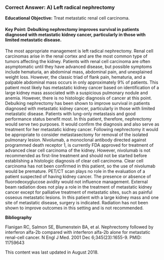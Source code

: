 
### Correct Answer: A) Left radical nephrectomy 

**Educational Objective:** Treat metastatic renal cell carcinoma.

#### **Key Point:** Debulking nephrectomy improves survival in patients diagnosed with metastatic kidney cancer, particularly in those with limited metastatic disease.

The most appropriate management is left radical nephrectomy. Renal cell carcinomas arise in the renal cortex and are the most common type of tumors affecting the kidney. Patients with renal cell carcinoma are often asymptomatic until they have advanced disease, but possible symptoms include hematuria, an abdominal mass, abdominal pain, and unexplained weight loss. However, the classic triad of flank pain, hematuria, and a palpable abdominal mass occurs in only approximately 9% of patients. This patient most likely has metastatic kidney cancer based on identification of a large kidney mass associated with a suspicious pulmonary nodule and anemia. However, there is no histologic diagnosis of cancer at this point. Debulking nephrectomy has been shown to improve survival in patients diagnosed with metastatic kidney cancer, particularly in those with limited metastatic disease. Patients with lung-only metastasis and good performance status benefit most. In this patient, therefore, nephrectomy would serve two purposes. It would confirm the diagnosis and also serve as treatment for her metastatic kidney cancer. Following nephrectomy it would be appropriate to consider metastasectomy for removal of the isolated pulmonary lesion.
Nivolumab, a monoclonal antibody directed against programmed death receptor 1, is currently FDA approved for treatment of advanced clear cell carcinoma of the kidney. However, nivolumab is not recommended as first-line treatment and should not be started before establishing a histologic diagnosis of clear cell carcinoma. Clear cell carcinoma has not been confirmed in this patient, so the use of nivolumab would be premature.
PET/CT scan plays no role in the evaluation of a patient suspected of having kidney cancer. The presence or absence of fluorodeoxyglucose avidity would not influence management.
External beam radiation does not play a role in the treatment of metastatic kidney cancer except for palliative treatment of metastatic sites, such as painful osseous metastatic lesions. In this patient with a large kidney mass and one site of metastatic disease, surgery is indicated. Radiation has not been shown to improve outcomes in this setting and is not recommended.

**Bibliography**

Flanigan RC, Salmon SE, Blumenstein BA, et al. Nephrectomy followed by interferon alfa-2b compared with interferon alfa-2b alone for metastatic renal-cell cancer. N Engl J Med. 2001 Dec 6;345(23):1655-9. PMID: 11759643

This content was last updated in August 2018.